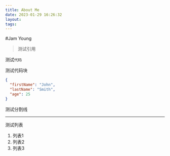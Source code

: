 ```yaml
---
title: About Me
date: 2023-01-29 16:26:32
layout: 
tags:
---
```


#Jam Young

>测试引用

测试`代码`

测试代码块
```json
{
  "firstName": "John",
  "lastName": "Smith",
  "age": 25
}
```

测试分割线
___

测试列表
1. 列表1
2. 列表2
3. 列表3


